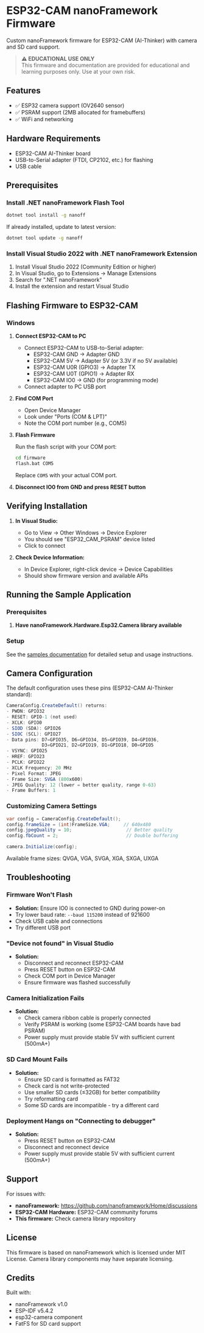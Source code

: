# ESP32-CAM nanoFramework Firmware

Custom nanoFramework firmware for ESP32-CAM (AI-Thinker) with camera and SD card support.

> **⚠️ EDUCATIONAL USE ONLY**  
> This firmware and documentation are provided for educational and learning purposes only. Use at your own risk.

## Features

- ✅ ESP32 camera support (OV2640 sensor)
- ✅ PSRAM support (2MB allocated for framebuffers)
- ✅ WiFi and networking

## Hardware Requirements

- ESP32-CAM AI-Thinker board
- USB-to-Serial adapter (FTDI, CP2102, etc.) for flashing
- USB cable

## Prerequisites

### Install .NET nanoFramework Flash Tool

```bash
dotnet tool install -g nanoff
```

If already installed, update to latest version:
```bash
dotnet tool update -g nanoff
```

### Install Visual Studio 2022 with .NET nanoFramework Extension

1. Install Visual Studio 2022 (Community Edition or higher)
2. In Visual Studio, go to Extensions → Manage Extensions
3. Search for ".NET nanoFramework"
4. Install the extension and restart Visual Studio

## Flashing Firmware to ESP32-CAM

### Windows

1. **Connect ESP32-CAM to PC**
   - Connect ESP32-CAM to USB-to-Serial adapter:
     - ESP32-CAM GND → Adapter GND
     - ESP32-CAM 5V → Adapter 5V (or 3.3V if no 5V available)
     - ESP32-CAM U0R (GPIO3) → Adapter TX
     - ESP32-CAM U0T (GPIO1) → Adapter RX
     - ESP32-CAM IO0 → GND (for programming mode)
   - Connect adapter to PC USB port

2. **Find COM Port**
   - Open Device Manager
   - Look under "Ports (COM & LPT)"
   - Note the COM port number (e.g., COM5)

3. **Flash Firmware**
   
   Run the flash script with your COM port:
   ```cmd
   cd firmware
   flash.bat COM5
   ```
   Replace `COM5` with your actual COM port.

4. **Disconnect IO0 from GND and press RESET button**

## Verifying Installation

1. **In Visual Studio:**
   - Go to View → Other Windows → Device Explorer
   - You should see "ESP32_CAM_PSRAM" device listed
   - Click to connect

2. **Check Device Information:**
   - In Device Explorer, right-click device → Device Capabilities
   - Should show firmware version and available APIs

## Running the Sample Application

### Prerequisites

1. **Have nanoFramework.Hardware.Esp32.Camera library available**

### Setup

See the [samples documentation](sample/README.md) for detailed setup and usage instructions.

## Camera Configuration

The default configuration uses these pins (ESP32-CAM AI-Thinker standard):

```csharp
CameraConfig.CreateDefault() returns:
- PWDN: GPIO32
- RESET: GPIO-1 (not used)
- XCLK: GPIO0
- SIOD (SDA): GPIO26
- SIOC (SCL): GPIO27
- Data pins: D7=GPIO35, D6=GPIO34, D5=GPIO39, D4=GPIO36, 
             D3=GPIO21, D2=GPIO19, D1=GPIO18, D0=GPIO5
- VSYNC: GPIO25
- HREF: GPIO23
- PCLK: GPIO22
- XCLK Frequency: 20 MHz
- Pixel Format: JPEG
- Frame Size: SVGA (800x600)
- JPEG Quality: 12 (lower = better quality, range 0-63)
- Frame Buffers: 1
```

### Customizing Camera Settings

```csharp
var config = CameraConfig.CreateDefault();
config.frameSize = (int)FrameSize.VGA;     // 640x480
config.jpegQuality = 10;                    // Better quality
config.fbCount = 2;                         // Double buffering

camera.Initialize(config);
```

Available frame sizes: QVGA, VGA, SVGA, XGA, SXGA, UXGA

## Troubleshooting

### Firmware Won't Flash
- **Solution:** Ensure IO0 is connected to GND during power-on
- Try lower baud rate: `--baud 115200` instead of 921600
- Check USB cable and connections
- Try different USB port

### "Device not found" in Visual Studio
- **Solution:** 
  - Disconnect and reconnect ESP32-CAM
  - Press RESET button on ESP32-CAM
  - Check COM port in Device Manager
  - Ensure firmware was flashed successfully

### Camera Initialization Fails
- **Solution:**
  - Check camera ribbon cable is properly connected
  - Verify PSRAM is working (some ESP32-CAM boards have bad PSRAM)
  - Power supply must provide stable 5V with sufficient current (500mA+)

### SD Card Mount Fails
- **Solution:**
  - Ensure SD card is formatted as FAT32
  - Check card is not write-protected
  - Use smaller SD cards (≤32GB) for better compatibility
  - Try reformatting card
  - Some SD cards are incompatible - try a different card

### Deployment Hangs on "Connecting to debugger"
- **Solution:** 
  - Press RESET button on ESP32-CAM
  - Disconnect and reconnect device
  - Power supply must provide stable 5V with sufficient current (500mA+)

## Support

For issues with:
- **nanoFramework:** https://github.com/nanoframework/Home/discussions
- **ESP32-CAM Hardware:** ESP32-CAM community forums
- **This firmware:** Check camera library repository

## License

This firmware is based on nanoFramework which is licensed under MIT License.
Camera library components may have separate licensing.

## Credits

Built with:
- nanoFramework v1.0
- ESP-IDF v5.4.2
- esp32-camera component
- FatFS for SD card support
